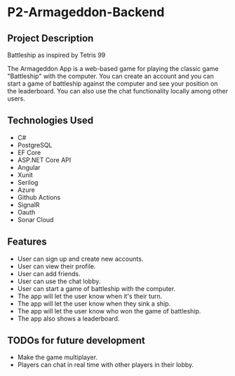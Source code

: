 # P2-Armageddon-Backend


## Project Description

Battleship as inspired by Tetris 99

The Armageddon App is a web-based game for playing the classic game "Battleship" with the computer. You can create an account and you can start a game of battleship against the computer and see your position on the leaderboard. You can also use the chat functionality locally among other users.

## Technologies Used

* C#
* PostgreSQL
* EF Core
* ASP.NET Core API
* Angular
* Xunit 
* Serilog 
* Azure 
* Github Actions 
* SignalR
* Oauth 
* Sonar Cloud

## Features

* User can  sign up and create new accounts.
* User can view their profile.
* User can add friends.
* User can use the chat lobby.
* User can start a game of battleship with the computer.
* The app will let the user know when it's their turn.
* The app will let the user know when they sink a ship.
* The app will let the user know who won the game of battleship.
* The app also shows a leaderboard.

## TODOs for future development
* Make the game multiplayer.
* Players can chat in real time with other players in their lobby.

